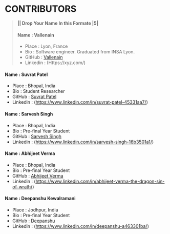 # CONTRIBUTORS

> **|| Drop Your Name In this Formate |5|**
>#### Name : Vallenain
> - Place : Lyon, France
> - Bio : Software engineer. Graduated from INSA Lyon.
> - GitHub : [Vallenain](https://github.com/Vallenain)
> - Linkedin : (Https://xyz.com/)


#### Name : Suvrat Patel
 - Place : Bhopal, India
 - Bio : Student Researcher
 - GitHub : [Suvrat Patel](https://github.com/MadJokkerr)
 - Linkedin : (https://www.linkedin.com/in/suvrat-patel-45331aa7/)

#### Name : Sarvesh Singh
 - Place : Bhopal, India
 - Bio : Pre-final Year Student
 - GitHub : [Sarvesh Singh](https://github.com/Soullessmars)
 - Linkedin : (https://www.linkedin.com/in/sarvesh-singh-16b3501a1/)

#### Name : Abhijeet Verma
 - Place : Bhopal, India
 - Bio : Pre-final Year Student
 - GitHub : [Abhijeet Verma](https://github.com/xx-abhijeet-xx)
 - Linkedin : (https://www.linkedin.com/in/abhijeet-verma-the-dragon-sin-of-wrath/)

#### Name : Deepanshu Kewalramani
 - Place : Jodhpur, India
 - Bio : Pre-final Year Student
 - GitHub : [Deepanshu](https://github.com/Deepanshu0509)
 - Linkedin : (https://www.linkedin.com/in/deepanshu-a463301ba/)
 